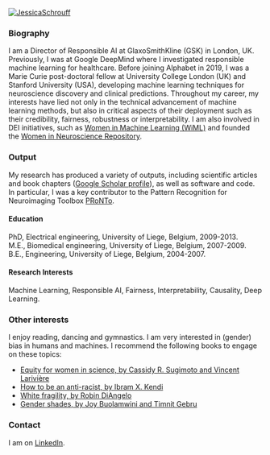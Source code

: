 

[![JessicaSchrouff](https://img.shields.io/badge/senli1073-github-blue?logo=github)](https://github.com/JessicaSchrouff)

### Biography
I am a Director of Responsible AI at GlaxoSmithKline (GSK) in London, UK. Previously, I was at Google DeepMind where I investigated responsible machine learning for healthcare. Before joining Alphabet in 2019, I was a Marie Curie post-doctoral fellow at University College London (UK) and Stanford University (USA), developing machine learning techniques for neuroscience discovery and clinical predictions. Throughout my career, my interests have lied not only in the technical advancement of machine learning methods, but also in critical aspects of their deployment such as their credibility, fairness, robustness or interpretability. I am also involved in DEI initiatives, such as [Women in Machine Learning (WiML)](https://www.wiml.org/) and founded the [Women in Neuroscience Repository](https://www.winrepo.org/).

### Output
My research has produced a variety of outputs, including scientific articles and book chapters ([Google Scholar profile](https://scholar.google.co.uk/citations?user=2YWm2nMAAAAJ&hl=en&oi=ao)), as well as software and code. In particular, I was a key contributor to the Pattern Recognition for Neuroimaging Toolbox [PRoNTo](http://www.mlnl.cs.ucl.ac.uk/pronto/).

#### Education
PhD, Electrical engineering, University of Liege, Belgium, 2009-2013.\
M.E., Biomedical engineering, University of Liege, Belgium, 2007-2009.\
B.E., Engineering, University of Liege, Belgium, 2004-2007.

#### Research Interests
Machine Learning, Responsible AI, Fairness, Interpretability, Causality, Deep Learning.

### Other interests
I enjoy reading, dancing and gymnastics. I am very interested in (gender) bias in humans and machines. I recommend the following books to engage on these topics:
- [Equity for women in science, by Cassidy R. Sugimoto and Vincent Larivière](https://www.hup.harvard.edu/books/9780674919297)
- [How to be an anti-racist, by Ibram X. Kendi](https://en.wikipedia.org/wiki/How_to_Be_an_Antiracist)
- [White fragility, by Robin DiAngelo](https://en.wikipedia.org/wiki/White_Fragility)
- [Gender shades, by Joy Buolamwini and Timnit Gebru](https://proceedings.mlr.press/v81/buolamwini18a.html)

### Contact
I am on [LinkedIn](https://www.linkedin.com/in/jessica-schrouff-75165a28/).
